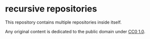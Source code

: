 # recursive repositories

This repository contains multiple repositories inside itself.

Any original content is dedicated to the public domain under
[CC0 1.0](https://creativecommons.org/publicdomain/zero/1.0/).
